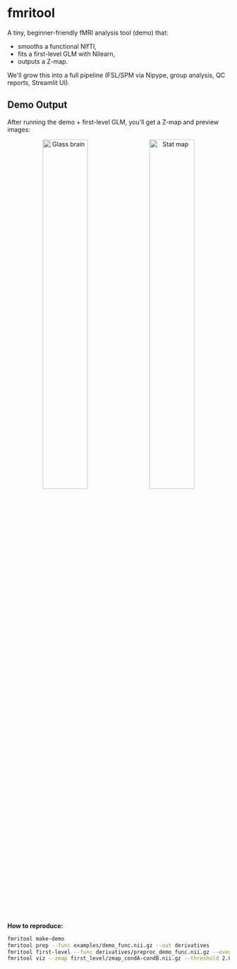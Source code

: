 # fmritool

A tiny, beginner-friendly fMRI analysis tool (demo) that:
- smooths a functional NIfTI,
- fits a first-level GLM with Nilearn,
- outputs a Z-map.

We'll grow this into a full pipeline (FSL/SPM via Nipype, group analysis, QC reports, Streamlit UI).

## Demo Output

After running the demo + first-level GLM, you’ll get a Z-map and preview images:

<p align="center">
  <img src="https://raw.githubusercontent.com/asraf2022/fmri-tool/first_level/zmap_condA-condB_glass.png" alt="Glass brain" width="45%">
  &nbsp;&nbsp;
  <img src="https://raw.githubusercontent.com/asraf2022/fmri-tool/first_level/zmap_condA-condB_stat.png" alt="Stat map" width="45%">
</p>

**How to reproduce:**
```bash
fmritool make-demo
fmritool prep --func examples/demo_func.nii.gz --out derivatives
fmritool first-level --func derivatives/preproc_demo_func.nii.gz --events examples/events.tsv --out first_level
fmritool viz --zmap first_level/zmap_condA-condB.nii.gz --threshold 2.0
```